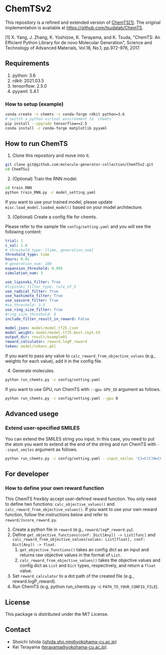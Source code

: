 # ChemTSv2

This repository is a refined and extended version of [ChemTS[1]](https://www.tandfonline.com/doi/full/10.1080/14686996.2017.1401424). The original implementation is available at https://github.com/tsudalab/ChemTS.

[1] X. Yang, J. Zhang, K. Yoshizoe, K. Terayama, and K. Tsuda, "ChemTS: An Efficient Python Library for de novo Molecular Generation", Science and Technology of Advanced Materials, Vol.18, No.1, pp.972-976, 2017.

## Requirements

1. python: 3.6
2. rdkit: 2021.03.5
3. tensorflow: 2.5.0
4. pyyaml: 5.4.1

### How to setup (example)

```bash
conda create -n chemts -c conda-forge rdkit python=3.6
# switch a python virtual environment to `chemts`
pip install --upgrade tensorflow==2.5
conda install -c conda-forge matplotlib pyyaml
```

## How to run ChemTS

1. Clone this repository and move into it.

```bash
git clone git@github.com:molecule-generator-collection/ChemTSv2.git
cd ChemTSv2
```

2. (Optional) Train the RNN model.

```bash
cd train_RNN
python train_RNN.py -c model_setting.yaml
```

If you want to use your trained model, please update `misc.load_model.loaded_model()` based on your model architecture.

3. (Optional) Create a config file for chemts.

Please refer to the sample file `config/setting.yaml` and you will see the following content:

```yaml
trial: 1
c_val: 1.0
# threshold_type: [time, generation_num]
threshold_type: time
hours: 0.01
# generation_num: 100
expansion_threshold: 0.995
simulation_num: 3

use_lipinski_filter: True
#lipinski_filter_type: rule_of_5
use_radical_filter: True
use_hashimoto_filter: True
use_sascore_filter: True
#sa_threshold: 3.5
use_ring_size_filter: True
#ring_size_threshold: 6
include_filter_result_in_reward: False

model_json: model/model.tf25.json
model_weight: model/model.tf25.best.ckpt.h5
output_dir: result/example01
reward_calculator: reward.logP_reward
token: model/tokens.pkl
```

If you want to pass any value to `calc_reward_from_objective_values` (e.g., weights for each value), add it in the config file.

4. Generate molecules.

```bash
python run_chemts.py -c config/setting.yaml
```

If you want to use GPU, run ChemTS with `--gpu GPU_ID` argument as follows.

```bash
python run_chemts.py -c config/setting.yaml --gpu 0
```

## Advanced usege

### Extend user-specified SMILES

You can extend the SMILES string you input.
In this case, you need to put the atom you want to extend at the end of the string and run ChemTS with `--input_smiles` argument as follows.

```bash
python run_chemts.py -c config/setting.yaml --input_smiles 'C1=C(C)N=CC(N)=C1C'
```

## For developer

### How to define your own reward function

This ChemTS frexibly accept user-defined reward function.
You only need to define two functions: `calc_objective_values()` and `calc_reward_from_objective_values()`.
If you want to use your own reward function, follow the instructions below and refer to `reward/Jscore_reward.py`.

1. Create a python file in `reward` (e.g., `reward/logP_reward.py`).
2. Define `get_objective_functions(conf: Dict[Any]) -> List[func]` and `calc_reward_from_objective_values(values: List[float], conf: Dict[Any]) -> float`.  
   1. `get_objective_functions()` takes an config dict as an input and returns raw objective values in the format of `List`.  
   2. `calc_reward_from_objective_values()` takes the objective values and config dict as `List` and `Dict` types, respectively, and return a `float` value.  
3. Set `reward_calculator` to a dot path of the created file (e.g., reward.logP_reward).
4. Run ChemTS (e.g, python run_chemts.py -c `PATH_TO_YOUR_CONFIG_FILE`).

## License

This package is distributed under the MIT License.

## Contact

- Shoichi Ishida (ishida.sho.nm@yokohama-cu.ac.jp)
- Kei Terayama (terayama@yokohama-cu.ac.jp).

